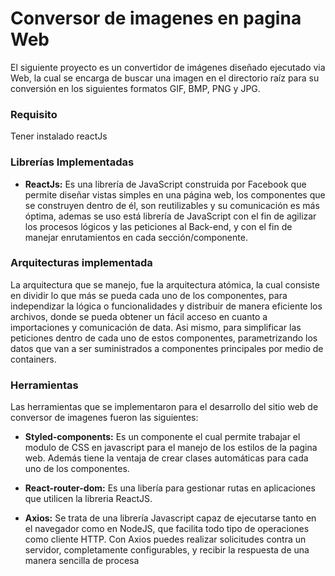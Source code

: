 Conversor de imagenes en pagina Web
=====================
El siguiente proyecto es un convertidor de imágenes diseñado ejecutado via Web, la cual se encarga de buscar una imagen en el directorio raíz para su conversión en los siguientes formatos GIF, BMP, PNG y JPG.

### Requisito
Tener instalado reactJs

### Librerías Implementadas

+ **ReactJs:**
Es una librería de JavaScript construida por Facebook que permite diseñar vistas simples en una página web, los componentes que se construyen dentro de él, son reutilizables y su comunicación es más óptima, ademas se uso está librería de JavaScript con el fin de agilizar los procesos lógicos y las peticiones al Back-end, y con el fin de manejar enrutamientos en cada sección/componente.

### Arquitecturas implementada

La arquitectura que se manejo, fue la arquitectura atómica, la cual consiste en dividir lo que más se pueda cada uno de los componentes, para independizar la lógica o funcionalidades y distribuir de manera eficiente los archivos, donde se pueda obtener un fácil acceso en cuanto a importaciones y comunicación de data. Asi mismo, para simplificar las peticiones dentro de cada uno de estos componentes, parametrizando los datos que van a ser suministrados a componentes principales por medio de containers.

### Herramientas 
Las herramientas que se implementaron para el desarrollo del sitio web de conversor de imagenes fueron las siguientes:

+ **Styled-components:**
Es un componente el cual permite trabajar el modulo de CSS en javascript para el manejo de los estilos de la pagina web. Además tiene la ventaja de crear clases automáticas para cada uno de los componentes.

+ **React-router-dom:**
Es una libería para gestionar rutas en aplicaciones que utilicen la libreria ReactJS.
+ **Axios:**
Se trata de una librería Javascript capaz de ejecutarse tanto en el navegador como en NodeJS, que facilita todo tipo de operaciones como cliente HTTP.
Con Axios puedes realizar solicitudes contra un servidor, completamente configurables, y recibir la respuesta de una manera sencilla de procesa

